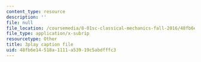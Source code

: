 ```yaml
---
content_type: resource
description: ''
file: null
file_location: /coursemedia/8-01sc-classical-mechanics-fall-2016/48fb6e14518a1111a53919c5abdfffc3_1UD560RQ684.srt
file_type: application/x-subrip
resourcetype: Other
title: 3play caption file
uid: 48fb6e14-518a-1111-a539-19c5abdfffc3
---
```

